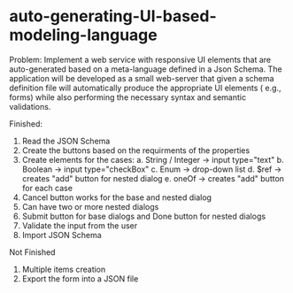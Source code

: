 # auto-generating-UI-based-modeling-language

Problem: 
Implement a web service with responsive UI elements that are auto-generated based on a meta-language defined in a Json Schema. The application will be developed as a small web-server that given a schema definition file will automatically produce the appropriate UI elements ( e.g., forms) while also performing the necessary syntax and semantic validations.

Finished:
1. Read the JSON Schema
2. Create the buttons based on the requirments of the properties
3. Create elements for the cases:
    a. String / Integer -> input type="text"
    b. Boolean -> input type="checkBox"
    c. Enum -> drop-down list
    d. $ref -> creates "add" button for nested dialog
    e. oneOf -> creates "add" button for each case
4. Cancel button works for the base and nested dialog
5. Can have two or more nested dialogs
6. Submit button for base dialogs and Done button for nested dialogs
7. Validate the input from the user 
8. Import JSON Schema

Not Finished
1. Multiple items creation
2. Export the form into a JSON file

